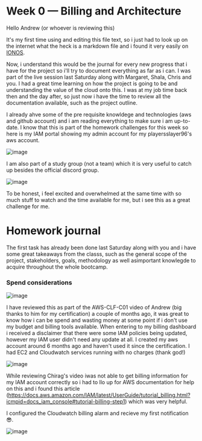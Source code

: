 # Week 0 — Billing and Architecture

Hello Andrew (or whoever is reviewing this)

It's my first time using and editing this file text, so i just had to look up on the internet what the heck is a markdown file and i found it very easily on <a href=https://www.ionos.com/digitalguide/websites/web-development/what-is-a-md-file/>IONOS<a>. 

Now, i understand this would be the journal for every new progress that i have for the project so i'll try to document everything as far as i can. I was part of the live session last Saturday along with Margaret, Shala, Chris and you. I had a great time learning on how the project is going to be and understanding the value of the cloud onto this. I was at my job time back then and the day after, so just now i have the time to review all the documentation available, such as the project outline.
  
I already ahve some of the pre requisite knowldege and technologies (aws and github account) and i am reading everything to make sure i am up-to-date. I know that this is part of the homework challenges for this week so here is my IAM portal showing my admin account for my playersslayer96's aws account.
  
 ![image](https://user-images.githubusercontent.com/49325152/218612660-704a450a-b1f0-46e8-8e8c-6a834763363f.png)
  
 I am also part of a study group (not a team) which it is very useful to catch up besides the official discord group.
 
  ![image](https://user-images.githubusercontent.com/49325152/218608954-0ffd44d6-92d0-493c-8e4f-d46ea6a63c0e.png)
  
 To be honest, i feel excited and overwhelmed at the same time with so much stuff to watch and the time available for me, but i see this as a great challenge for me. 
 
  <h1> Homework journal </h1>
  
  The first task has already been done last Saturday along with you and i have some great takeaways from the classs, such as the general scope of the project, stakeholders, goals, methodology as well asimportant knowlegde to acquire throughout the whole bootcamp.
  
  <h3> Spend considerations </h3>
  
  ![image](https://user-images.githubusercontent.com/49325152/218624288-ae52761b-193e-4cf1-aeef-4eef4fdd563d.png)

  I have reviewed this as part of the AWS-CLF-C01 video of Andrew (big thanks to him for my certification) a couple of months ago, it was great to know how i can be spend and wasting money at some point if i don't use my budget and billing tools available. When entering to my billing dashboard i received a disclaimer that there were some IAM policies being updated, however my IAM user didn't need any update at all. I created my aws account around 6 months ago and haven't used it since the certification. I had EC2 and Cloudwatch services running with no charges (thank god!)
  
![image](https://user-images.githubusercontent.com/49325152/218631336-e8f927af-cc96-44a2-9c67-4ca2f1b4d1c7.png)


While reviewing Chirag's video iwas not able to get billing information for my IAM account correctly so i had to llo up for AWS documentation for help on this and i found this article (https://docs.aws.amazon.com/IAM/latest/UserGuide/tutorial_billing.html?icmpid=docs_iam_console#tutorial-billing-step1) which was very helpful.
  
 I configured the Cloudwatch billing alarm and recieve my first notification 😎.
  
  ![image](https://user-images.githubusercontent.com/49325152/218633050-fa1ea6d2-8e40-48d2-b3f0-0b6ab07e07a3.png)

